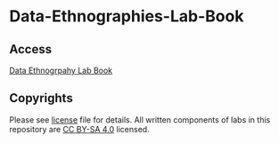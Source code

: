 # Data-Ethnographies-Lab-Book

## Access
[Data Ethnogrpahy Lab Book](https://lindsaypoirier.github.io/Data-Ethnographies-Lab-Book/)

## Copyrights
Please see [license](https://github.com/lindsaypoirier/Data-Ethnographies-Lab-Book/blob/master/LICENSE) file for details. All written components of labs in this repository are [CC BY-SA 4.0](https://creativecommons.org/licenses/by-sa/4.0/) licensed.
